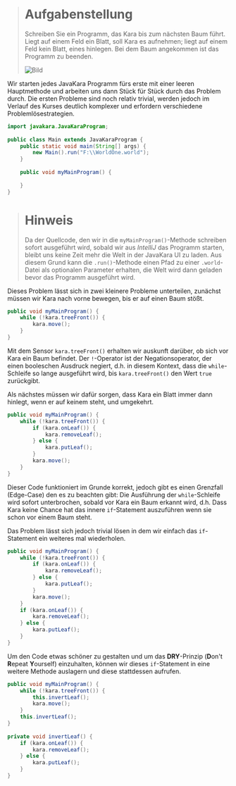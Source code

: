 > # Aufgabenstellung
>
> Schreiben Sie ein Programm, das Kara bis zum nächsten Baum führt.
> Liegt auf einem Feld ein Blatt, soll Kara es aufnehmen; liegt auf einem Feld kein Blatt,
> eines hinlegen. Bei dem Baum angekommen ist das Programm zu beenden.
>
> ![Bild](./img/KaraUndBlätter.png)

Wir starten jedes JavaKara Programm fürs erste mit einer leeren Hauptmethode und arbeiten uns dann Stück für Stück durch das Problem durch. Die ersten Probleme sind noch relativ trivial, werden jedoch im Verlauf des Kurses deutlich komplexer und erfordern verschiedene Problemlösestrategien.

```Java
import javakara.JavaKaraProgram;  
  
public class Main extends JavaKaraProgram {  
    public static void main(String[] args) {  
        new Main().run("F:\\WorldOne.world");  
    }  
  
    public void myMainProgram() {  
          
    }  
}
```

> # Hinweis
>
> Da der Quellcode, den wir in die `myMainProgram()`-Methode schreiben sofort ausgeführt wird, 
> sobald wir aus *IntelliJ* das Programm starten, bleibt uns keine Zeit mehr die Welt in der JavaKara UI zu laden.
> Aus diesem Grund kann die `.run()`-Methode einen Pfad zu einer `.world`-Datei als optionalen Parameter erhalten,
> die Welt wird dann geladen bevor das Programm ausgeführt wird.


Dieses Problem lässt sich in zwei kleinere Probleme unterteilen, zunächst müssen wir Kara nach vorne bewegen, bis er auf einen Baum stößt.

```Java
public void myMainProgram() {  
    while (!kara.treeFront()) {  
        kara.move();  
    }  
}
```

Mit dem Sensor `kara.treeFront()` erhalten wir auskunft darüber, ob sich vor Kara ein Baum befindet. Der `!`-Operator ist der Negationsoperator, der einen booleschen Ausdruck negiert, d.h. in diesem Kontext, dass die `while`-Schleife so lange ausgeführt wird, bis `kara.treeFront()` den Wert `true` zurückgibt.

Als nächstes müssen wir dafür sorgen, dass Kara ein Blatt immer dann hinlegt, wenn er auf keinem steht, und umgekehrt.

```Java
public void myMainProgram() {  
    while (!kara.treeFront()) {
        if (kara.onLeaf()) {
            kara.removeLeaf();
        } else {  
            kara.putLeaf();
        }  
        kara.move();
    }  
}
```

Dieser Code funktioniert im Grunde korrekt, jedoch gibt es einen Grenzfall (Edge-Case) den es zu beachten gibt: Die Ausführung der `while`-Schleife wird sofort unterbrochen, sobald vor Kara ein Baum erkannt wird, d.h. Dass Kara keine Chance hat das innere `if`-Statement auszuführen wenn sie schon vor einem Baum steht.

Das Problem lässt sich jedoch trivial lösen in dem wir einfach das `if`-Statement ein weiteres mal wiederholen.

```Java
public void myMainProgram() {  
    while (!kara.treeFront()) {  
        if (kara.onLeaf()) {  
            kara.removeLeaf();  
        } else {  
            kara.putLeaf();  
        }  
        kara.move();  
    }  
    if (kara.onLeaf()) {  
        kara.removeLeaf();  
    } else {  
        kara.putLeaf();  
    }  
}
```

Um den Code etwas schöner zu gestalten und um das **DRY**-Prinzip (**D**on't **R**epeat **Y**ourself) einzuhalten, können wir dieses `if`-Statement in eine weitere Methode auslagern und diese stattdessen aufrufen.

```Java
public void myMainProgram() {  
    while (!kara.treeFront()) {  
        this.invertLeaf();  
        kara.move();  
    }  
    this.invertLeaf();  
}  
  
private void invertLeaf() {  
    if (kara.onLeaf()) {  
        kara.removeLeaf();  
    } else {  
        kara.putLeaf();  
    }  
}
```
